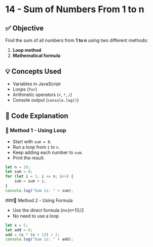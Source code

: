 # 14 - Sum of Numbers From 1 to n

## ✅ Objective
Find the sum of all numbers from **1 to n** using two different methods:
1. **Loop method**
2. **Mathematical formula**

## 💡 Concepts Used
- Variables in JavaScript
- Loops (`for`)
- Arithmetic operators (`+`, `*`, `/`)
- Console output (`console.log()`)

## 📘 Code Explanation
### 🔹 Method 1 - Using Loop
- Start with `sum = 0`.
- Run a loop from `1` to `n`.
- Keep adding each number to `sum`.
- Print the result.

```javascript
let n = 10;
let sum = 0;
for (let i = 1; i <= n; i++) {  
    sum = sum + i;
}
console.log("Sum is: " + sum);
```

###🔹 Method 2 - Using Formula
- Use the direct formula (𝑛×(𝑛+1))/2
- No need to use a loop

```javascript
let x = 5;
let add = 0;
add = (x * (x + 1)) / 2; 
console.log("Sum is: " + add);

